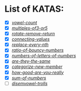 # List of KATAS:

- [x] [_vowel-count_](https://www.codewars.com/kata/54ff3102c1bad923760001f3)
- [x] [_multiples-of3-or5_](https://www.codewars.com/kata/514b92a657cdc65150000006)
- [x] [_rotate-remove-return_](https://www.codewars.com/kata/57dab71714e53f4bc9000310)
- [x] [_connecting-values_](https://www.codewars.com/kata/5562aa03004710f3ab0001d5)
- [x] [_replace-every-nth_](https://www.codewars.com/kata/57fcaed83206fb15fd00027a)
- [x] [_ratio-of-bouncy-numbers_](https://www.codewars.com/kata/562b099becfe844f3800000a)
- [x] [_numbers-of-letters-of-numbers_](https://www.codewars.com/kata/599febdc3f64cd21d8000117)
- [x] [_are-they-the-same_](https://www.codewars.com/kata/550498447451fbbd7600041c)
- [x] [_categorize-new-member_](https://www.codewars.com/kata/5502c9e7b3216ec63c0001aa)
- [x] [_how-good-are-you-really_](https://www.codewars.com/kata/5601409514fc93442500010b)
- [x] [_sum-of-numbers_](https://www.codewars.com/kata/55f2b110f61eb01779000053)
- [ ] [_disemvowel-trolls_](https://www.codewars.com/kata/52fba66badcd10859f00097e)
